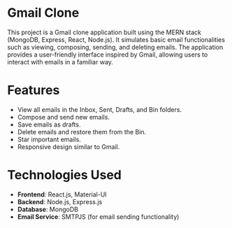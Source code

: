 # Gmail Clone

This project is a Gmail clone application built using the MERN stack (MongoDB, Express, React, Node.js). 
It simulates basic email functionalities such as viewing, composing, sending, and deleting emails. 
The application provides a user-friendly interface inspired by Gmail, allowing users to interact with emails in a familiar way.


# Features
- View all emails in the Inbox, Sent, Drafts, and Bin folders.
- Compose and send new emails.
- Save emails as drafts.
- Delete emails and restore them from the Bin.
- Star important emails.
- Responsive design similar to Gmail.


# Technologies Used
- **Frontend**: React.js, Material-UI
- **Backend**: Node.js, Express.js
- **Database**: MongoDB
- **Email Service**: SMTPJS (for email sending functionality)
